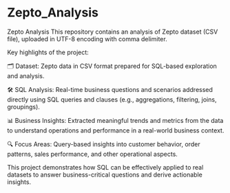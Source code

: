 # Zepto_Analysis
Zepto Analysis
This repository contains an analysis of Zepto dataset (CSV file), uploaded in UTF-8 encoding with comma delimiter.

Key highlights of the project:

🗂️ Dataset: Zepto data in CSV format prepared for SQL-based exploration and analysis.

🛠️ SQL Analysis: Real-time business questions and scenarios addressed directly using SQL queries and clauses (e.g., aggregations, filtering, joins, groupings).

📊 Business Insights: Extracted meaningful trends and metrics from the data to understand operations and performance in a real-world business context.

🔍 Focus Areas: Query-based insights into customer behavior, order patterns, sales performance, and other operational aspects.

This project demonstrates how SQL can be effectively applied to real datasets to answer business-critical questions and derive actionable insights.
